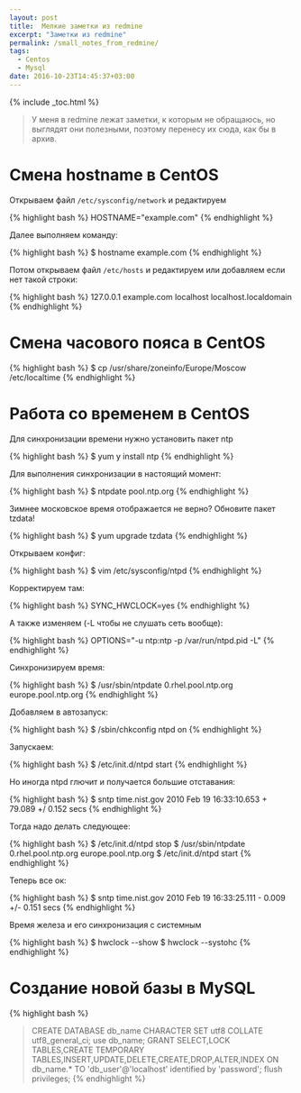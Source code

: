 ```yaml
---
layout: post
title:  Мелкие заметки из redmine
excerpt: "Заметки из redmine"
permalink: /small_notes_from_redmine/
tags:
  - Centos
  - Mysql
date: 2016-10-23T14:45:37+03:00
---
```


{% include _toc.html %}

> У меня в redmine лежат заметки, к которым не обращаюсь, но выглядят они полезными, поэтому перенесу их сюда, как бы в архив.

# Смена hostname в CentOS

Открываем файл `/etc/sysconfig/network` и редактируем

{% highlight bash %}
HOSTNAME="example.com"
{% endhighlight %}

Далее выполняем команду:

{% highlight bash %}
$ hostname example.com
{% endhighlight %}

Потом открываем файл `/etc/hosts` и редактируем или добавляем если нет такой строки:

{% highlight bash %}
127.0.0.1 example.com localhost localhost.localdomain
{% endhighlight %}

# Смена часового пояса в CentOS

{% highlight bash %}
$ cp /usr/share/zoneinfo/Europe/Moscow /etc/localtime
{% endhighlight %}

# Работа со временем в CentOS

Для синхронизации времени нужно установить пакет ntp

{% highlight bash %}
$ yum y install ntp
{% endhighlight %}

Для выполнения синхронизации в настоящий момент:

{% highlight bash %}
$ ntpdate pool.ntp.org
{% endhighlight %}

Зимнее московское время отображается не верно? Обновите пакет tzdata!

{% highlight bash %}
$ yum upgrade tzdata
{% endhighlight %}

Открываем конфиг:

{% highlight bash %}
$ vim /etc/sysconfig/ntpd
{% endhighlight %}

Корректируем там:

{% highlight bash %}
SYNC_HWCLOCK=yes
{% endhighlight %}

А также изменяем (-L чтобы не слушать сеть вообще):

{% highlight bash %}
OPTIONS="-u ntp:ntp -p /var/run/ntpd.pid -L"
{% endhighlight %}

Синхронизируем время:

{% highlight bash %}
$ /usr/sbin/ntpdate 0.rhel.pool.ntp.org europe.pool.ntp.org
{% endhighlight %}

Добавляем в автозапуск:

{% highlight bash %}
$ /sbin/chkconfig ntpd on
{% endhighlight %}

Запускаем:

{% highlight bash %}
$ /etc/init.d/ntpd start
{% endhighlight %}

Но иногда ntpd глючит и получается большие отставания:

{% highlight bash %}
$ sntp time.nist.gov
2010 Feb 19 16:33:10.653 + 79.089 +/ 0.152 secs
{% endhighlight %}

Тогда надо делать следующее:

{% highlight bash %}
$ /etc/init.d/ntpd stop
$ /usr/sbin/ntpdate 0.rhel.pool.ntp.org europe.pool.ntp.org
$ /etc/init.d/ntpd start
{% endhighlight %}

Теперь все ок:

{% highlight bash %}
$ sntp time.nist.gov
2010 Feb 19 16:33:25.111 - 0.009 +/- 0.151 secs
{% endhighlight %}

Время железа и его синхронизация с системным

{% highlight bash %}
$ hwclock --show
$ hwclock --systohc
{% endhighlight %}

# Создание новой базы в MySQL

{% highlight bash %}
> CREATE DATABASE db_name CHARACTER SET utf8 COLLATE utf8_general_ci;
> use db_name;
> GRANT SELECT,LOCK TABLES,CREATE TEMPORARY TABLES,INSERT,UPDATE,DELETE,CREATE,DROP,ALTER,INDEX ON db_name.* TO 'db_user'@'localhost' identified by 'password';
> flush privileges;
{% endhighlight %}
